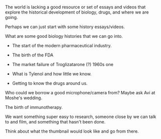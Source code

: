 The world is lacking a good resource or set of essays and videos that explore the historical development of biology, drugs, and where we are going.

Perhaps we can just start with some history essays/videos. 

What are some good biology histories that we can go into. 
- The start of the modern pharmaceutical industry.
- The birth of the FDA
- The market failure of Troglizatarone (?) 1960s one

- What is Tylenol and how little we know.
- Getting to know the drugs around us.

Who could we borrow a good microphone/camera from? Maybe ask Avi at Moshe's wedding.

The birth of immunotherapy.

We want something super easy to research, someone close by we can talk to and film, and something that hasn't been done. 

Think about what the thumbnail would look like and go from there. 

